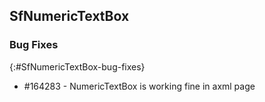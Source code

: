 ## SfNumericTextBox

### Bug Fixes
{:#SfNumericTextBox-bug-fixes} 

* \#164283  - NumericTextBox is working fine in axml page



